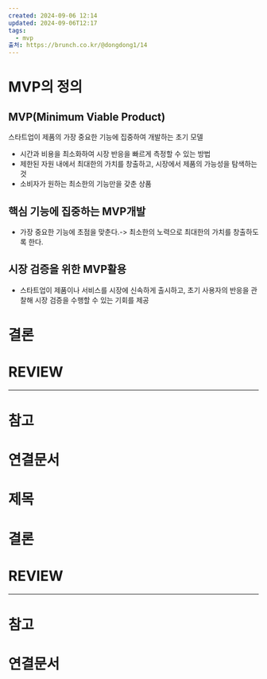 ```yaml
---
created: 2024-09-06 12:14
updated: 2024-09-06T12:17
tags:
  - mvp
출처: https://brunch.co.kr/@dongdong1/14
---
```

# MVP의 정의
## MVP(Minimum Viable Product)
스타트업이 제품의 가장 중요한 기능에 집중하여 개발하는 초기 모델
- 시간과 비용을 최소화하여 시장 반응을 빠르게 측정할 수 있는 방법
- 제한된 자원 내에서 최대한의 가치를 창출하고, 시장에서 제품의 가능성을 탐색하는 것
- 소비자가 원하는 최소한의 기능만을 갖춘 상품

## 핵심 기능에 집중하는 MVP개발
- 가장 중요한 기능에 초점을 맞춘다.-> 최소한의 노력으로 최대한의 가치를 창출하도록 한다.

## 시장 검증을 위한 MVP활용
- 스타트업이 제품이나 서비스를 시장에 신속하게 출시하고, 초기 사용자의 반응을 관찰해 시장 검증을 수행할 수 있는 기회를 제공


# 결론

# REVIEW


---
# 참고

# 연결문서

# 제목



# 결론

# REVIEW


---
# 참고

# 연결문서
